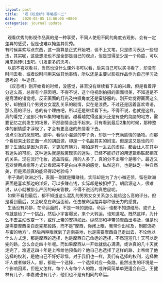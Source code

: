 ```yaml
---
layout: post
title:  "观《叹息桥》等略感一二"
date:   2020-05-05 13:06:00 +0800
categories: journal update
---
```


&nbsp;&nbsp;观看优秀的影视作品真的是一种享受，不同人使用不同的角度去观影，会有一定差异的感受，但是也难以掩盖其优秀。  
有时候喜欢写点东西，这一篇算是正式开始吧，谈不上文笔，只是练习表达一些想法，其实呢，这些想法也不是全部是自己的观点，但是觉得至少是一个角度，可以用来抛砖引玉吧，引发更多的思考。  
&nbsp;&nbsp;以前不喜欢看书，当然也没什么课外书可以看，后来自己可以买书看了，却没有时间去看，或者说时间用来做其他事情，所以还是主要以影视作品作为自己学习及思考的一种途径。  
&nbsp;&nbsp;《叹息桥》刚开始看的时候，没感觉，甚至没有继续看下去的兴趣，但是看着评分这么高，总得有个原因吧。不得不说，这个电视剧拍摄的画面很美，不知道是不是高清的错觉呢，反正画面的灯光及拍摄角度还是蛮舒服的。刚开始觉得画面这么好，却拍摄几个男男女女混乱关系的剧情，实在是浪费。不过还是因着喜欢粤语，那么高的评分，总的有个理由吧，所以还是继续看下去。不得不说，也就是这样，真的看完了这部只有15集的电视剧。越看越觉得这里头还是有些的烧脑的地方，需要记忆之前发生的场景，不然剧情会连不起来。只有看到最后2集的时候，那种整体的剧情感才浮现了，才会有更高涨的热情看下去。  
谈点引发的感想吧。剧中，看似小混混的李子勇，却是一个充满感情的活物。而那个看起来比较正面一点的胡启源，却是一个名副其实的妈宝。但是这又是谁的问题？生活就是因为真实，才更加有魅力，哪怕是有一丢丢的虚假，都会让人在其中有迷失的可能，这种迷失就是脱离现实的迷失，已经不能好好的用逻辑串联起相互的关系。现在流行化妆，遮盖瑕疵，用的人多了，真的分不出哪个是哪个。最近又喜欢使用点痣等方式让看起来不是白白净净的感觉，纵然这样，也是缺乏一种自然美，但是素颜真的能经得起考验吗？  
&nbsp;&nbsp;李子勇的欧洲之行，表面一副就是赚赚钱，实际却是为了方小微还债，留在欧洲表面是喜欢那边的洋妞，可以多赚点钱，实际却是被扣押了。胡启源这人，很难说，从小就被那么严厉的母亲管教，不得不说活的真憋屈呢。  
&nbsp;&nbsp;如果不看到最后，都不知道这么混乱的男男女女关系怎么能给这么高的评分。但是看到最后，又会叹息在命运面前，任由被命运摆弄那种很无力的感觉。  
&nbsp;&nbsp;生活没有彩排，在命运面前，不是一味的退缩。命运--谁都不知道结局，或许上帝就是给了一个挑战，然后小宇宙爆发，来个大转运，谁知道呢。既然这样，为什么不去主动改变一下，或许上帝的安排如此。纵然耶和华带领摩西出埃及，但是也是需要摩西亲自走完那段路，而不是”摩西，你闭上眼，我带你出埃及，到那流奶与蜜的地方“，然后再睁眼就到了迦南美地，也是需要摩西自己走出去，不论他以什么方式走，那是摩西的选择，也是摩西自己命运的选择，不然短短几十天可以走完的路，怎么会走四十年呢。而如果摩西从一开始就信心满满，或许真的几十天就走完了，难道这四十年是上帝给他预备的？他自己也选择了这样的路，上帝给了他选择的权利，是他自己不好好珍惜。对于我们也一样，我们有选择的权利，选择做坏人或者做好人，额，都是一个选择，一个选择对应一条路。虽然出生的环境是一个影响因素，但是又怎样，每个人有每个人的路，或许简简单单更适合自己。王健林有儿子，李嘉诚也有儿子，他们也不是有相同的命运。  
